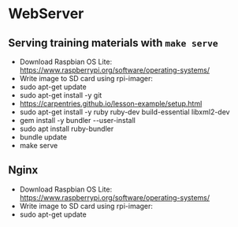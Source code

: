 # WebServer


## Serving training materials with ```make serve```
* Download Raspbian OS Lite: https://www.raspberrypi.org/software/operating-systems/
* Write image to SD card using rpi-imager:
* sudo apt-get update
* sudo apt-get install -y git
* https://carpentries.github.io/lesson-example/setup.html
* sudo apt-get install -y ruby ruby-dev build-essential libxml2-dev
* gem install -y bundler --user-install
* sudo apt install ruby-bundler 
* bundle update
* make serve


## Nginx
* Download Raspbian OS Lite: https://www.raspberrypi.org/software/operating-systems/
* Write image to SD card using rpi-imager:
* sudo apt-get update
